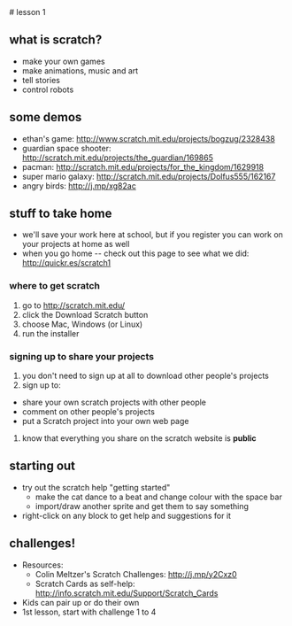 <a name="start"/>
# lesson 1

## what is scratch?
* make your own games
* make animations, music and art
* tell stories
* control robots

## some demos
* ethan's game: http://www.scratch.mit.edu/projects/bogzug/2328438
* guardian space shooter: http://scratch.mit.edu/projects/the_guardian/169865
* pacman: http://scratch.mit.edu/projects/for_the_kingdom/1629918
* super mario galaxy: http://scratch.mit.edu/projects/Dolfus555/162167
* angry birds: http://j.mp/xg82ac

## stuff to take home
* we'll save your work here at school, but if you register you can work on your projects at home as well
* when you go home -- check out this page to see what we did: http://quickr.es/scratch1

### where to get scratch
1. go to http://scratch.mit.edu/
1. click the Download Scratch button
1. choose Mac, Windows (or Linux)
1. run the installer

### signing up to share your projects
1. you don't need to sign up at all to download other people's projects
1. sign up to:
  * share your own scratch projects with other people
  * comment on other people's projects
  * put a Scratch project into your own web page
1. know that everything you share on the scratch website is **public**

## starting out
* try out the scratch help "getting started"
  * make the cat dance to a beat and change colour with the space bar
  * import/draw another sprite and get them to say something
* right-click on any block to get help and suggestions for it

## challenges!
* Resources:
  * Colin Meltzer's Scratch Challenges: http://j.mp/y2Cxz0
  * Scratch Cards as self-help: http://info.scratch.mit.edu/Support/Scratch_Cards
* Kids can pair up or do their own
* 1st lesson, start with challenge 1 to 4